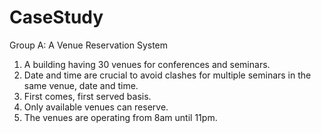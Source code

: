 # CaseStudy
Group A: A Venue Reservation System
1. A building having 30 venues for conferences and
seminars.
2. Date and time are crucial to avoid clashes for
multiple seminars in the same venue, date and
time.
3. First comes, first served basis.
4. Only available venues can reserve.
5. The venues are operating from 8am until 11pm.
